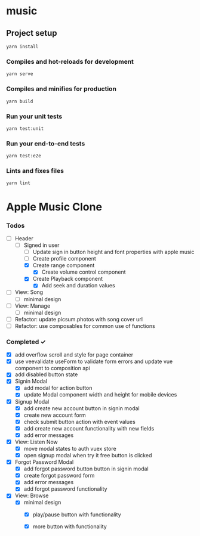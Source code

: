 # music

## Project setup
```
yarn install
```

### Compiles and hot-reloads for development
```
yarn serve
```

### Compiles and minifies for production
```
yarn build
```

### Run your unit tests
```
yarn test:unit
```

### Run your end-to-end tests
```
yarn test:e2e
```

### Lints and fixes files
```
yarn lint
```

# Apple Music Clone

### Todos
- [ ] Header
  - [ ] Signed in user
    - [ ] Update sign in button height and font properties with apple music 
    - [ ] Create profile component
    - [x] Create range component
      - [x] Create volume control component
    - [x] Create Playback component
      - [x] Add seek and duration values
- [ ] View: Song
  - [ ] minimal design
- [ ] View: Manage
  - [ ] minimal design
- [ ] Refactor: update picsum.photos with song cover url
- [ ] Refactor: use composables for common use of functions

### Completed ✓
- [x] add overflow scroll and style for page container
- [x] use veevalidate useForm to validate form errors and update vue component to composition api
- [x] add disabled button state
- [x] Signin Modal
    - [x] add modal for action button
    - [x] update Modal component width and height for mobile devices
- [x] Signup Modal
    - [x] add create new account button in signin modal
    - [x] create new account form
    - [x] check submit button action with event values
    - [x] add create new account functionality with new fields
    - [x] add error messages
- [x] View: Listen Now
  - [x] move modal states to auth vuex store
  - [x] open signup modal when try it free button is clicked
- [x] Forgot Password Modal
  - [x] add forgot password button button in signin modal
  - [x] create forgot password form
  - [x] add error messages
  - [x] add forgot password functionality
- [x] View: Browse
  - [x] minimal design
    - [x] play/pause button with functionality
    - [x] more button with functionality 

